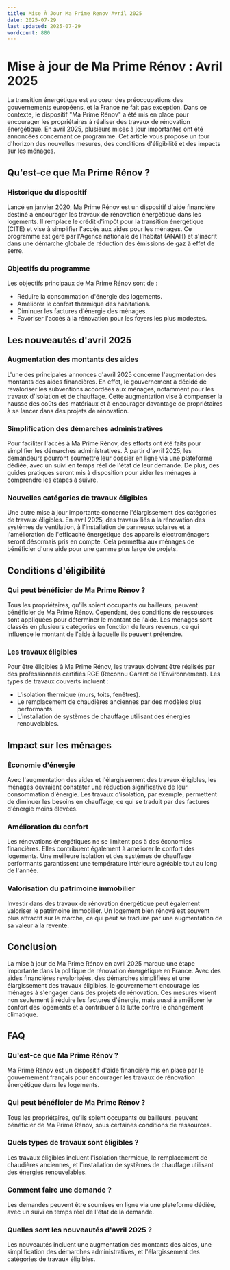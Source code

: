 ```yaml
---
title: Mise À Jour Ma Prime Renov Avril 2025
date: 2025-07-29
last_updated: 2025-07-29
wordcount: 880
---
```


# Mise à jour de Ma Prime Rénov : Avril 2025

La transition énergétique est au cœur des préoccupations des gouvernements européens, et la France ne fait pas exception. Dans ce contexte, le dispositif "Ma Prime Rénov" a été mis en place pour encourager les propriétaires à réaliser des travaux de rénovation énergétique. En avril 2025, plusieurs mises à jour importantes ont été annoncées concernant ce programme. Cet article vous propose un tour d'horizon des nouvelles mesures, des conditions d'éligibilité et des impacts sur les ménages.

## Qu'est-ce que Ma Prime Rénov ?

### Historique du dispositif

Lancé en janvier 2020, Ma Prime Rénov est un dispositif d'aide financière destiné à encourager les travaux de rénovation énergétique dans les logements. Il remplace le crédit d'impôt pour la transition énergétique (CITE) et vise à simplifier l'accès aux aides pour les ménages. Ce programme est géré par l'Agence nationale de l'habitat (ANAH) et s'inscrit dans une démarche globale de réduction des émissions de gaz à effet de serre.

### Objectifs du programme

Les objectifs principaux de Ma Prime Rénov sont de :
- Réduire la consommation d'énergie des logements.
- Améliorer le confort thermique des habitations.
- Diminuer les factures d'énergie des ménages.
- Favoriser l'accès à la rénovation pour les foyers les plus modestes.

## Les nouveautés d'avril 2025

### Augmentation des montants des aides

L'une des principales annonces d'avril 2025 concerne l'augmentation des montants des aides financières. En effet, le gouvernement a décidé de revaloriser les subventions accordées aux ménages, notamment pour les travaux d'isolation et de chauffage. Cette augmentation vise à compenser la hausse des coûts des matériaux et à encourager davantage de propriétaires à se lancer dans des projets de rénovation.

### Simplification des démarches administratives

Pour faciliter l'accès à Ma Prime Rénov, des efforts ont été faits pour simplifier les démarches administratives. À partir d'avril 2025, les demandeurs pourront soumettre leur dossier en ligne via une plateforme dédiée, avec un suivi en temps réel de l'état de leur demande. De plus, des guides pratiques seront mis à disposition pour aider les ménages à comprendre les étapes à suivre.

### Nouvelles catégories de travaux éligibles

Une autre mise à jour importante concerne l'élargissement des catégories de travaux éligibles. En avril 2025, des travaux liés à la rénovation des systèmes de ventilation, à l'installation de panneaux solaires et à l'amélioration de l'efficacité énergétique des appareils électroménagers seront désormais pris en compte. Cela permettra aux ménages de bénéficier d'une aide pour une gamme plus large de projets.

## Conditions d'éligibilité

### Qui peut bénéficier de Ma Prime Rénov ?

Tous les propriétaires, qu'ils soient occupants ou bailleurs, peuvent bénéficier de Ma Prime Rénov. Cependant, des conditions de ressources sont appliquées pour déterminer le montant de l'aide. Les ménages sont classés en plusieurs catégories en fonction de leurs revenus, ce qui influence le montant de l'aide à laquelle ils peuvent prétendre.

### Les travaux éligibles

Pour être éligibles à Ma Prime Rénov, les travaux doivent être réalisés par des professionnels certifiés RGE (Reconnu Garant de l'Environnement). Les types de travaux couverts incluent :
- L'isolation thermique (murs, toits, fenêtres).
- Le remplacement de chaudières anciennes par des modèles plus performants.
- L'installation de systèmes de chauffage utilisant des énergies renouvelables.

## Impact sur les ménages

### Économie d'énergie

Avec l'augmentation des aides et l'élargissement des travaux éligibles, les ménages devraient constater une réduction significative de leur consommation d'énergie. Les travaux d'isolation, par exemple, permettent de diminuer les besoins en chauffage, ce qui se traduit par des factures d'énergie moins élevées.

### Amélioration du confort

Les rénovations énergétiques ne se limitent pas à des économies financières. Elles contribuent également à améliorer le confort des logements. Une meilleure isolation et des systèmes de chauffage performants garantissent une température intérieure agréable tout au long de l'année.

### Valorisation du patrimoine immobilier

Investir dans des travaux de rénovation énergétique peut également valoriser le patrimoine immobilier. Un logement bien rénové est souvent plus attractif sur le marché, ce qui peut se traduire par une augmentation de sa valeur à la revente.

## Conclusion

La mise à jour de Ma Prime Rénov en avril 2025 marque une étape importante dans la politique de rénovation énergétique en France. Avec des aides financières revalorisées, des démarches simplifiées et une élargissement des travaux éligibles, le gouvernement encourage les ménages à s'engager dans des projets de rénovation. Ces mesures visent non seulement à réduire les factures d'énergie, mais aussi à améliorer le confort des logements et à contribuer à la lutte contre le changement climatique.

## FAQ

### Qu'est-ce que Ma Prime Rénov ?

Ma Prime Rénov est un dispositif d'aide financière mis en place par le gouvernement français pour encourager les travaux de rénovation énergétique dans les logements.

### Qui peut bénéficier de Ma Prime Rénov ?

Tous les propriétaires, qu'ils soient occupants ou bailleurs, peuvent bénéficier de Ma Prime Rénov, sous certaines conditions de ressources.

### Quels types de travaux sont éligibles ?

Les travaux éligibles incluent l'isolation thermique, le remplacement de chaudières anciennes, et l'installation de systèmes de chauffage utilisant des énergies renouvelables.

### Comment faire une demande ?

Les demandes peuvent être soumises en ligne via une plateforme dédiée, avec un suivi en temps réel de l'état de la demande.

### Quelles sont les nouveautés d'avril 2025 ?

Les nouveautés incluent une augmentation des montants des aides, une simplification des démarches administratives, et l'élargissement des catégories de travaux éligibles.